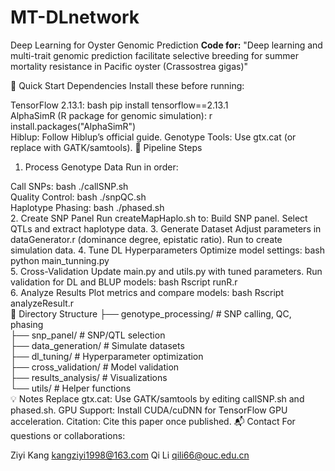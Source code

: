 # MT-DLnetwork
Deep Learning for Oyster Genomic Prediction
**Code for:**​ "Deep learning and multi-trait genomic prediction facilitate selective breeding for summer mortality resistance in Pacific oyster (Crassostrea gigas)"

🚀 Quick Start
Dependencies
Install these ​before running:

​TensorFlow 2.13.1:
bash
pip install tensorflow==2.13.1  
​AlphaSimR​ (R package for genomic simulation):
r
install.packages("AlphaSimR")  
​Hiblup: Follow Hiblup’s official guide.
​Genotype Tools: Use gtx.cat (or replace with ​GATK/samtools).
🔄 Pipeline Steps
1. ​Process Genotype Data​
Run in order:

​Call SNPs:
bash
./callSNP.sh  
​Quality Control:
bash
./snpQC.sh  
​Haplotype Phasing:
bash
./phased.sh  
2. ​Create SNP Panel​
Run createMapHaplo.sh to:
Build SNP panel.
Select QTLs and extract haplotype data.
3. ​Generate Dataset​
Adjust parameters in dataGenerator.r (dominance degree, epistatic ratio).
Run to create simulation data.
4. ​Tune DL Hyperparameters​
Optimize model settings:
bash
python main_tunning.py  
5. ​Cross-Validation​
Update main.py and utils.py with tuned parameters.
Run validation for DL and BLUP models:
bash
Rscript runR.r  
6. ​Analyze Results​
Plot metrics and compare models:
bash
Rscript analyzeResult.r  
📁 Directory Structure
├── genotype_processing/  # SNP calling, QC, phasing  
├── snp_panel/            # SNP/QTL selection  
├── data_generation/      # Simulate datasets  
├── dl_tuning/            # Hyperparameter optimization  
├── cross_validation/     # Model validation  
├── results_analysis/     # Visualizations  
└── utils/                # Helper functions  
💡 Notes
​Replace gtx.cat: Use GATK/samtools by editing callSNP.sh and phased.sh.
​GPU Support: Install CUDA/cuDNN for TensorFlow GPU acceleration.
​Citation: Cite this paper once published.
📬 Contact
For questions or collaborations:

​Ziyi Kang​
kangziyi1998@163.com
​Qi Li​
qili66@ouc.edu.cn
